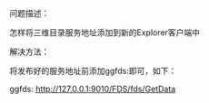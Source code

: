 问题描述：

怎样将三维目录服务地址添加到新的Explorer客户端中

解决方法：

将发布好的服务地址前添加ggfds:即可，如下：

ggfds: http://127.0.0.1:9010/FDS/fds/GetData

